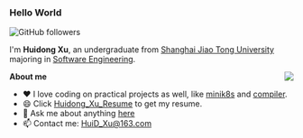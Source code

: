 <!--
**WilliamX1/WilliamX1** is a ✨ _special_ ✨ repository because its `README.md` (this file) appears on your GitHub profile.

Here are some ideas to get you started:

- 🔭 I’m currently working on ...
- 🌱 I’m currently learning ...
- 👯 I’m looking to collaborate on ...
- 🤔 I’m looking for help with ...
- 💬 Ask me about ...
- 📫 How to reach me: ...
- 😄 Pronouns: ...
- ⚡ Fun fact: ...
-->

### Hello World
![GitHub followers](https://img.shields.io/github/followers/WilliamX1?style=social)

I'm **Huidong Xu**, an undergraduate from [Shanghai Jiao Tong University](http://en.sjtu.edu.cn/) majoring in [Software Engineering](http://www.se.sjtu.edu.cn/).

<img align='right' src="https://github-readme-stats.vercel.app/api?username=WilliamX1&count_private=true&show_icons=true&theme=vue-dark&hide_title=true"/>

**About me**

- ❤️ I love coding on practical projects as well, like [minik8s](https://github.com/WilliamX1/minik8s) and [compiler](https://github.com/WilliamX1/tiger-compiler).
- 😄 Click [Huidong_Xu_Resume](https://babydong.cn/WilliamX1/Huidong_Xu_Resume.pdf) to get my resume.
- 💬 Ask me about anything [here](https://github.com/WilliamX1/WilliamX1/issues)
- 📫 Contact me: <HuiD_Xu@163.com>
